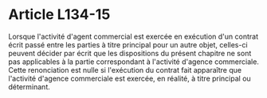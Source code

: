 # Article L134-15

Lorsque l'activité d'agent commercial est exercée en exécution d'un contrat écrit passé entre les parties à titre principal pour un autre objet, celles-ci peuvent décider par écrit que les dispositions du présent chapitre ne sont pas applicables à la partie correspondant à l'activité d'agence commerciale.   Cette renonciation est nulle si l'exécution du contrat fait apparaître que l'activité d'agence commerciale est exercée, en réalité, à titre principal ou déterminant.